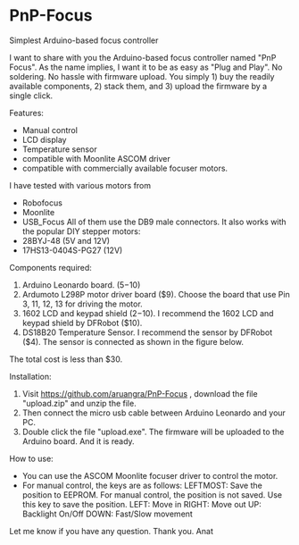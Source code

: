 # PnP-Focus
Simplest Arduino-based focus controller

I want to share with you the Arduino-based focus controller named "PnP Focus". As the name implies, I want it to be as easy as "Plug and Play". No soldering. No hassle with firmware upload.
You simply 1) buy the readily available components, 2) stack them, and 3) upload the firmware by a single click. 
 
Features:
- Manual control
- LCD display
- Temperature sensor
- compatible with Moonlite ASCOM driver
- compatible with commercially available focuser motors.

I have tested with various motors from
- Robofocus
- Moonlite
- USB_Focus
All of them use the DB9 male connectors. It also works with the popular DIY stepper motors:
- 28BYJ-48  (5V and 12V)
- 17HS13-0404S-PG27 (12V)
 
Components required:
1) Arduino Leonardo board. ($5-$10)
2) Ardumoto L298P motor driver board ($9). Choose the board that use Pin 3, 11, 12, 13 for driving the motor.
3) 1602 LCD and keypad shield ($2-$10). I recommend the 1602 LCD and keypad shield by DFRobot ($10).
4) DS18B20 Temperature Sensor. I recommend the sensor by DFRobot ($4). The sensor is connected as shown in the figure below.
 
The total cost is less than $30.
 
Installation:
1) Visit https://github.com/aruangra/PnP-Focus , download the file "upload.zip" and unzip the file.
2) Then connect the micro usb cable between Arduino Leonardo and your PC.
3) Double click the file "upload.exe". The firmware will be uploaded to the Arduino board. And it is ready. 
 
How to use:
- You can use the ASCOM Moonlite focuser driver to control the motor.
- For manual control, the keys are as follows:
LEFTMOST:  Save the position to EEPROM. For manual control, the position is not saved. Use this key to save the position. 
LEFT: Move in
RIGHT: Move out
UP: Backlight On/Off
DOWN: Fast/Slow movement
 
Let me know if you have any question. Thank you.
Anat
